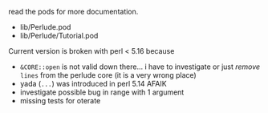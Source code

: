read the pods for more documentation.

* lib/Perlude.pod
* lib/Perlude/Tutorial.pod

Current version is broken with perl < 5.16 because

* `&CORE::open` is not valid down there... i have to investigate
 or just *remove* `lines` from the perlude core (it is a very wrong place)
* yada (`...`) was introduced in perl 5.14 AFAIK
* investigate possible bug in range with 1 argument
* missing tests for oterate

